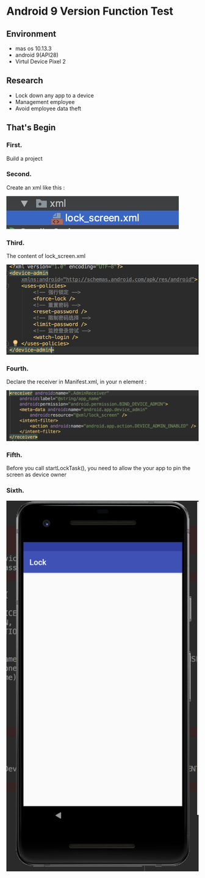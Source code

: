 # Android 9 Version Function Test
## Environment
- mas os 10.13.3
- android 9(API28)
- Virtul Device Pixel 2
## Research 
- Lock down any app to a device
- Management employee 
- Avoid employee data theft

## That's Begin
### First.
Build a project 
### Second.
Create an xml like this :

![xml](https://raw.githubusercontent.com/chistine1018/android9/master/image/螢幕快照%202018-09-17%2020.16.00.png)

### Third.
The content of lock_screen.xml

![xml](https://raw.githubusercontent.com/chistine1018/android9/master/image/螢幕快照%202018-09-17%2019.42.17.png)

### Fourth.
Declare the receiver in Manifest.xml, in your <applicatio>n element :
  
![xml](https://raw.githubusercontent.com/chistine1018/android9/master/image/螢幕快照%202018-09-17%2019.41.59.png)

### Fifth.
Before you call startLockTask(), you need to allow the your app to pin the screen as device owner

### Sixth.

![xml](https://raw.githubusercontent.com/chistine1018/android9/master/image/螢幕快照%202018-09-17%2019.41.00.png)







